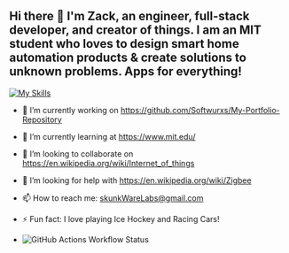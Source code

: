 ## Hi there 👋 I'm Zack, an engineer, full-stack developer, and creator of things. I am an MIT student who loves to design smart home automation products & create solutions to unknown problems. Apps for everything!

[![My Skills](https://skillicons.dev/icons?i=js,html,css,mongodb,react,express,nodejs,py,angular,gcp,postgres,redux,aws,docker,tensorflow)](https://skillicons.dev)

- 🔭 I’m currently working on https://github.com/Softwurxs/My-Portfolio-Repository
- 🌱 I’m currently learning at https://www.mit.edu/
- 👯 I’m looking to collaborate on https://en.wikipedia.org/wiki/Internet_of_things
- 🤔 I’m looking for help with https://en.wikipedia.org/wiki/Zigbee
- 📫 How to reach me: skunkWareLabs@gmail.com
- ⚡ Fun fact: I love playing Ice Hockey and Racing Cars!

- ![GitHub Actions Workflow Status](https://img.shields.io/github/actions/workflow/status/softwurx/:repo/.gitattributes)

